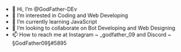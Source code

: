 - 👋 Hi, I’m @GodFather-DEv
- 👀 I’m interested in Coding and Web Developing
- 🌱 I’m currently learning JavaScript
- 💞️ I’m looking to collaborate on Bot Developing and Web Designing
- 📫 How to reach me at Instagram ~ _godfather_09 and Discord ~ §GodFather09§#5895

<!---
GodFather-DEv/GodFather-DEv is a ✨ special ✨ repository because its `README.md` (this file) appears on your GitHub profile.
You can click the Preview link to take a look at your changes.
--->
